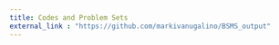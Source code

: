 ```yaml
---
title: Codes and Problem Sets
external_link : "https://github.com/markivanugalino/BSMS_output"
---
```

